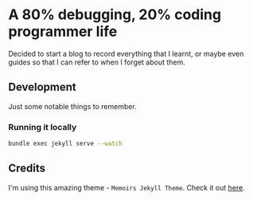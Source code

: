 # A 80% debugging, 20% coding programmer life

Decided to start a blog to record everything that I learnt, or maybe even guides so that I can refer to when I forget about them.

## Development

Just some notable things to remember.

### Running it locally

```sh
bundle exec jekyll serve --watch
```

## Credits

I'm using this amazing theme - `Memoirs Jekyll Theme`. Check it out [here](https://bootstrapstarter.com/bootstrap-templates/jekyll-theme-memoirs/).

